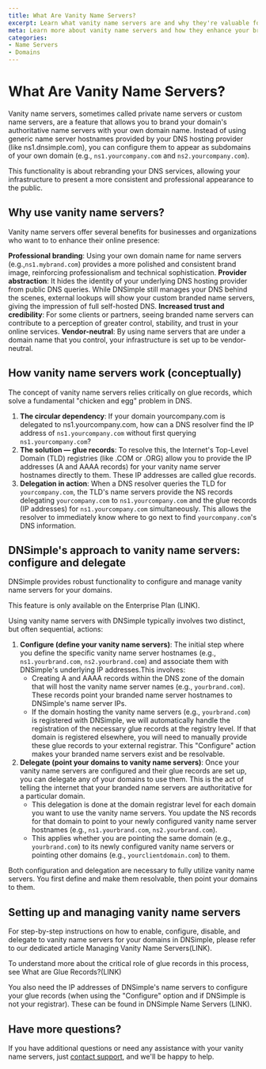 ```yaml
---
title: What Are Vanity Name Servers?
excerpt: Learn what vanity name servers are and why they're valuable for your buisness.
meta: Learn more about vanity name servers and how they enhance your brand's online presence and improve your domain management experience.
categories:
- Name Servers
- Domains
---
```


# What Are Vanity Name Servers?

Vanity name servers, sometimes called private name servers or custom name servers, are a feature that allows you to brand your domain's authoritative name servers with your own domain name. Instead of using generic name server hostnames provided by your DNS hosting provider (like ns1.dnsimple.com), you can configure them to appear as subdomains of your own domain (e.g., `ns1.yourcompany.com` and `ns2.yourcompany.com`).

This functionality is about rebranding your DNS services, allowing your infrastructure to present a more consistent and professional appearance to the public.

## Why use vanity name servers?

Vanity name servers offer several benefits for businesses and organizations who want to to enhance their online presence:

**Professional branding**: Using your own domain name for name servers (e.g.,`ns1.mybrand.com`) provides a more polished and consistent brand image, reinforcing professionalism and technical sophistication.
**Provider abstraction**: It hides the identity of your underlying DNS hosting provider from public DNS queries. While DNSimple still manages your DNS behind the scenes, external lookups will show your custom branded name servers, giving the impression of full self-hosted DNS.
**Increased trust and credibility**: For some clients or partners, seeing branded name servers can contribute to a perception of greater control, stability, and trust in your online services.
**Vendor-neutral**: By using name servers that are under a domain name that you control, your infrastructure is set up to be vendor-neutral.

## How vanity name servers work (conceptually)

The concept of vanity name servers relies critically on glue records, which solve a fundamental "chicken and egg" problem in DNS.

1. **The circular dependency**: If your domain yourcompany.com is delegated to ns1.yourcompany.com, how can a DNS resolver find the IP address of `ns1.yourcompany.com` without first querying `ns1.yourcompany.com`?
1. **The solution — glue records**: To resolve this, the Internet's Top-Level Domain (TLD) registries (like .COM or .ORG) allow you to provide the IP addresses (A and AAAA records) for your vanity name server hostnames directly to them. These IP addresses are called glue records.
1. **Delegation in action**: When a DNS resolver queries the TLD for `yourcompany.com`, the TLD's name servers provide the NS records delegating `yourcompany.com` to `ns1.yourcompany.com` and the glue records (IP addresses) for `ns1.yourcompany.com` simultaneously. This allows the resolver to immediately know where to go next to find `yourcompany.com`'s DNS information.

## DNSimple's approach to vanity name servers: configure and delegate

DNSimple provides robust functionality to configure and manage vanity name servers for your domains. 

<info>
This feature is only available on the Enterprise Plan (LINK).
</info>

Using vanity name servers with DNSimple typically involves two distinct, but often sequential, actions:
1. **Configure (define your vanity name servers)**: The initial step where you define the specific vanity name server hostnames (e.g., `ns1.yourbrand.com`, `ns2.yourbrand.com`) and associate them with DNSimple's underlying IP addresses.This involves:
    - Creating A and AAAA records within the DNS zone of the domain that will host the vanity name server names (e.g., `yourbrand.com`). These records point your branded name   server hostnames to DNSimple's name server IPs.
    - If the domain hosting the vanity name servers (e.g., `yourbrand.com`) is registered with DNSimple, we will automatically handle the registration of the necessary glue records at the registry level. If that domain is registered elsewhere, you will need to manually provide these glue records to your external registrar. This "Configure"        action makes your branded name servers exist and be resolvable.
1. **Delegate (point your domains to vanity name servers)**: Once your vanity name servers are configured and their glue records are set up, you can delegate any of your domains to use them. This is the act of telling the internet that your branded name servers are authoritative for a particular domain.
    - This delegation is done at the domain registrar level for each domain you want to use the vanity name servers. You update the NS records for that domain to point to your newly configured vanity name server hostnames (e.g., `ns1.yourbrand.com`, `ns2.yourbrand.com`).
    - This applies whether you are pointing the same domain (e.g., `yourbrand.com`) to its newly configured vanity name servers or pointing other domains (e.g., `yourclientdomain.com`) to them.

Both configuration and delegation are necessary to fully utilize vanity name servers. You first define and make them resolvable, then point your domains to them.

## Setting up and managing vanity name servers

For step-by-step instructions on how to enable, configure, disable, and delegate to vanity name servers for your domains in DNSimple, please refer to our dedicated article Managing Vanity Name Servers(LINK).

To understand more about the critical role of glue records in this process, see What are Glue Records?(LINK)

You also need the IP addresses of DNSimple's name servers to configure your glue records (when using the "Configure" option and if DNSimple is not your registrar). These can be found in DNSimple Name Servers (LINK).

## Have more questions?
If you have additional questions or need any assistance with your vanity name servers, just [contact support](https://dnsimple.com/feedback), and we'll be happy to help.
